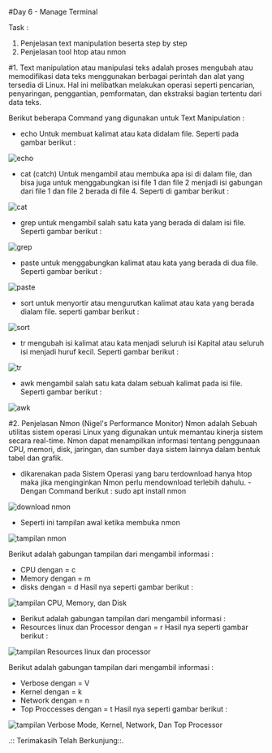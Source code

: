 #Day 6 - Manage Terminal

Task :
1. Penjelasan text manipulation beserta step by step
2. Penjelasan tool htop atau nmon

#1. Text manipulation atau manipulasi teks adalah proses mengubah atau memodifikasi data teks menggunakan berbagai perintah dan alat yang tersedia di Linux. Hal ini melibatkan melakukan operasi seperti pencarian, penyaringan, penggantian, pemformatan, dan ekstraksi bagian tertentu dari data teks. 

Berikut beberapa Command yang digunakan untuk Text Manipulation :

- echo
Untuk membuat kalimat atau kata didalam file. Seperti pada gambar berikut :

![echo](https://github.com/Drewsans/devops17-dumbways-Tesar-Nurrizky/assets/118201274/74516b72-446e-4b89-9009-253f0e93ef25)

- cat (catch)
Untuk mengambil atau membuka apa isi di dalam file, dan bisa juga untuk menggabungkan isi file 1 dan file 2 menjadi isi gabungan dari file 1 dan file 2 berada di file 4. Seperti di gambar berikut :

![cat](https://github.com/Drewsans/devops17-dumbways-Tesar-Nurrizky/assets/118201274/d6a57cf6-1595-48e2-80a5-e1d7bb39eccb)

- grep
untuk mengambil salah satu kata yang berada di dalam isi file. Seperti gambar berikut :

![grep](https://github.com/Drewsans/devops17-dumbways-Tesar-Nurrizky/assets/118201274/17800add-bfac-4318-a5aa-b7eb9c53bb1a)

- paste
untuk menggabungkan kalimat atau kata yang berada di dua file. Seperti gambar berikut :

![paste](https://github.com/Drewsans/devops17-dumbways-Tesar-Nurrizky/assets/118201274/54084daa-3f3d-4112-bcb1-f9ae36c08a00)

- sort
untuk menyortir atau mengurutkan kalimat atau kata yang berada dialam file. seperti gambar berikut :

![sort](https://github.com/Drewsans/devops17-dumbways-Tesar-Nurrizky/assets/118201274/f4f3ef75-a0d9-4dfd-b047-741c2f55a53f)

- tr
mengubah isi kalimat atau kata menjadi seluruh isi Kapital atau seluruh isi menjadi huruf kecil. Seperti gambar berikut :

![tr](https://github.com/Drewsans/devops17-dumbways-Tesar-Nurrizky/assets/118201274/7f4f2e8d-dba6-45d5-8198-8fd617759050)

- awk
mengambil salah satu kata dalam sebuah kalimat pada isi file. Seperti gambar berikut :

![awk](https://github.com/Drewsans/devops17-dumbways-Tesar-Nurrizky/assets/118201274/46c5a070-76e6-41d7-b46d-f3cf5c5f2a3f)

#2. Penjelasan Nmon (Nigel's Performance Monitor)
Nmon adalah Sebuah utilitas sistem operasi Linux yang digunakan untuk memantau kinerja sistem secara real-time. Nmon dapat menampilkan informasi tentang penggunaan CPU, memori, disk, jaringan, dan sumber daya sistem lainnya dalam bentuk tabel dan grafik.

- dikarenakan pada Sistem Operasi yang baru terdownload hanya htop maka jika menginginkan Nmon perlu mendownload terlebih dahulu.
-Dengan Command berikut : sudo apt install nmon

![download nmon](https://github.com/Drewsans/devops17-dumbways-Tesar-Nurrizky/assets/118201274/6ee97ae1-8236-4fea-8227-588ceb6b3e4a)

- Seperti ini tampilan awal ketika membuka nmon

![tampilan nmon](https://github.com/Drewsans/devops17-dumbways-Tesar-Nurrizky/assets/118201274/133905ed-cb73-4b1f-8e0f-bb2286ed4b19)

Berikut adalah gabungan tampilan dari mengambil informasi :
- CPU dengan = c
- Memory dengan = m
- disks dengan = d
Hasil nya seperti gambar berikut :

![tampilan CPU, Memory, dan Disk](https://github.com/Drewsans/devops17-dumbways-Tesar-Nurrizky/assets/118201274/bb13006a-d765-477f-8c1d-c7cc4521201b)

- Berikut adalah gabungan tampilan dari mengambil informasi :
- Resources linux dan Processor dengan = r
Hasil nya seperti gambar berikut :

![tampilan Resources linux dan processor](https://github.com/Drewsans/devops17-dumbways-Tesar-Nurrizky/assets/118201274/e36f338a-1fee-4f7a-90f7-122da5b301b9)

Berikut adalah gabungan tampilan dari mengambil informasi :
- Verbose dengan = V
- Kernel dengan = k
- Network dengan = n
- Top Proccesses dengan = t
Hasil nya seperti gambar berikut :

![tampilan Verbose Mode, Kernel, Network, Dan Top Processor](https://github.com/Drewsans/devops17-dumbways-Tesar-Nurrizky/assets/118201274/1e78159b-f826-4ba9-813e-74bb673ef1df)

.:: Terimakasih Telah Berkunjung::.
